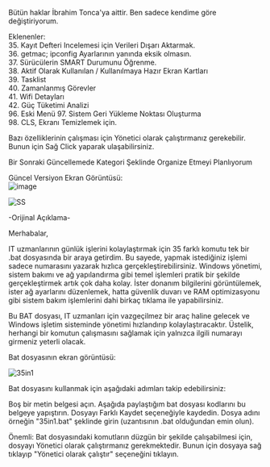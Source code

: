 Bütün haklar İbrahim Tonca'ya aittir. Ben sadece kendime göre değiştiriyorum.

Eklenenler:<br />
35. Kayıt Defteri Incelemesi için Verileri Dışarı Aktarmak. <br />
36. getmac; ipconfig Ayarlarının yanında eksik olmasın. <br />
37. Sürücülerin SMART Durumunu Öğrenme.  <br />
38. Aktif Olarak Kullanılan / Kullanılmaya Hazır Ekran Kartları <br />
39. Tasklist <br />
40. Zamanlanmış Görevler  <br />
41. Wifi Detayları <br />
42. Güç Tüketimi Analizi <br />
96. Eski Menü
97. Sistem Geri Yükleme Noktası Oluşturma <br />
98. CLS, Ekranı Temizlemek için. <br />

Bazı özelliklerinin çalışması için Yönetici olarak çalıştırmanız gerekebilir. Bunun için Sağ Click yaparak ulaşabilirsiniz. <br />

Bir Sonraki Güncellemede Kategori Şeklinde Organize Etmeyi Planlıyorum<br />

Güncel Versiyon Ekran Görüntüsü:<br />
![image](https://github.com/user-attachments/assets/0460723f-06c9-4100-b170-03617c28baea)

![SS](https://github.com/user-attachments/assets/f1654d81-b202-4ba5-b76c-bd4d6c81f9e4)


-Orijinal Açıklama-

Merhabalar,

IT uzmanlarının günlük işlerini kolaylaştırmak için 35 farklı komutu tek bir .bat dosyasında bir araya getirdim. Bu sayede, yapmak istediğiniz işlemi sadece numarasını yazarak hızlıca gerçekleştirebilirsiniz. Windows yönetimi, sistem bakımı ve ağ yapılandırma gibi temel işlemleri pratik bir şekilde gerçekleştirmek artık çok daha kolay. İster donanım bilgilerini görüntülemek, ister ağ ayarlarını düzenlemek, hatta güvenlik duvarı ve RAM optimizasyonu gibi sistem bakım işlemlerini dahi birkaç tıklama ile yapabilirsiniz.

Bu BAT dosyası, IT uzmanları için vazgeçilmez bir araç haline gelecek ve Windows işletim sisteminde yönetimi hızlandırıp kolaylaştıracaktır. Üstelik, herhangi bir komutun çalışmasını sağlamak için yalnızca ilgili numarayı girmeniz yeterli olacak.

Bat dosyasının ekran görüntüsü:

![35in1](https://github.com/user-attachments/assets/0f66c903-9285-4ee0-85ab-3bbec321855e)

Bat dosyasını kullanmak için aşağıdaki adımları takip edebilirsiniz:

Boş bir metin belgesi açın.
Aşağıda paylaştığım bat dosyası kodlarını bu belgeye yapıştırın.
Dosyayı Farklı Kaydet seçeneğiyle kaydedin.
Dosya adını örneğin "35in1.bat" şeklinde girin (uzantısının .bat olduğundan emin olun).

Önemli: Bat dosyasındaki komutların düzgün bir şekilde çalışabilmesi için, dosyayı Yönetici olarak çalıştırmanız gerekmektedir. Bunun için dosyaya sağ tıklayıp "Yönetici olarak çalıştır" seçeneğini tıklayın.
